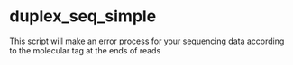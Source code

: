 # duplex_seq_simple
This script will make an error process for your sequencing data according to the molecular tag at the ends of reads
